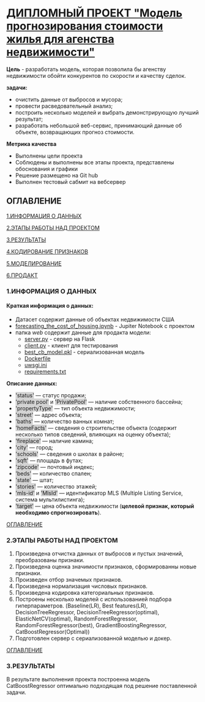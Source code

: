 # [ДИПЛОМНЫЙ ПРОЕКТ "Модель прогнозирования стоимости жилья для агенства недвижимости"](https://github.com/CheshirSml/forecasting_the_cost_of_housing/blob/main/forecasting_the_cost_of_housing.ipynb)

**Цель** - разработать модель, которая позволила бы агенству недвижимости обойти конкурентов по скорости и качеству сделок.  

**задачи:**

* очистить данные от выбросов и мусора;
* провести расведовательный анализ;
* построить несколько моделей и выбрать демонстрирующую лучший результат;
* разработать небольшой веб-сервис, принимающий данные об объекте, возвращающих прогноз стоимости.


**Метрика качества**
- Выполнены цели проекта
- Соблюдены и выполнены все этапы проекта, представлены обоснования и графики
- Решение размещено на Git hub
- Выполнен тестовый сабмит на вебсервер

<p><span id="TOC"></span></p>

## **ОГЛАВЛЕНИЕ**
<p> <a href="#1">1.ИНФОРМАЦИЯ О ДАННЫХ</a></p>
<p> <a href="#2">2.ЭТАПЫ РАБОТЫ НАД ПРОЕКТОМ</a></p>
<p> <a href="#3">3.РЕЗУЛЬТАТЫ</a></p>
<p> <a href="#4">4.КОДИРОВАНИЕ ПРИЗНАКОВ</a></p>
<p> <a href="#5">5.МОДЕЛИРОВАНИЕ</a></p>
<p> <a href="#6">6.ПРОДАКТ</a></p>



### <p><span id="#1">1.ИНФОРМАЦИЯ О ДАННЫХ</span></p>

#### Краткая информация о данных:

* Датасет содержит данные об объектах недвижимости США 
* [forecasting_the_cost_of_housing.ipynb](https://github.com/CheshirSml/forecasting_the_cost_of_housing/blob/main/forecasting_the_cost_of_housing.ipynb) - Jupiter Notebook с проектом
* папка *web* содержит данные для продакта модели:
    * [server.py](https://github.com/CheshirSml/forecasting_the_cost_of_housing/blob/main/web/app/server.py) - сервер на Flask 
    * [client.py](https://github.com/CheshirSml/forecasting_the_cost_of_housing/blob/main/web/test/client.py) - клиент для тестирования
    * [best_cb_model.pkl](https://github.com/CheshirSml/forecasting_the_cost_of_housing/blob/main/web/app/model/best_cb_model.pkl) - сериализованная модель
    * [Dockerfile](https://github.com/CheshirSml/forecasting_the_cost_of_housing/blob/main/web/test/Dockerfile)
    * [uwsgi.ini](https://github.com/CheshirSml/forecasting_the_cost_of_housing/blob/main/web/test/uwsgi.ini)
    * [requirements.txt](https://github.com/CheshirSml/forecasting_the_cost_of_housing/blob/main/web/test/requirements.txt)

**Описание данных:**  
* <span style=background-color:#D3D3D3>'status'</span> — статус продажи;  
* <span style=background-color:#D3D3D3>'private pool'</span> и <span style=background-color:#D3D3D3>'PrivatePool'</span> — наличие собственного бассейна;  
* <span style=background-color:#D3D3D3>'propertyType'</span> — тип объекта недвижимости;  
* <span style=background-color:#D3D3D3>'street'</span> — адрес объекта;  
* <span style=background-color:#D3D3D3>'baths'</span> — количество ванных комнат;  
* <span style=background-color:#D3D3D3>'homeFacts'</span> — сведения о строительстве объекта (содержит несколько типов сведений, влияющих на оценку объекта);  
* <span style=background-color:#D3D3D3>'fireplace'</span> — наличие камина;  
* <span style=background-color:#D3D3D3>'city'</span> — город;  
* <span style=background-color:#D3D3D3>'schools'</span> — сведения о школах в районе;  
* <span style=background-color:#D3D3D3>'sqft'</span> — площадь в футах;  
* <span style=background-color:#D3D3D3>'zipcode'</span> — почтовый индекс;  
* <span style=background-color:#D3D3D3>'beds'</span> — количество спален;  
* <span style=background-color:#D3D3D3>'state'</span> — штат;  
* <span style=background-color:#D3D3D3>'stories'</span> — количество этажей;  
* <span style=background-color:#D3D3D3>'mls-id'</span> и <span style=background-color:#D3D3D3>'MlsId'</span> — идентификатор MLS (Multiple Listing Service, система мультилистинга);  
* <span style=background-color:#D3D3D3>'target'</span> — цена объекта недвижимости (**целевой признак, который необходимо спрогнозировать**).

<p> <a href="#TOC">ОГЛАВЛЕНИЕ</a></p>

### <p><span id="#2">2.ЭТАПЫ РАБОТЫ НАД ПРОЕКТОМ</span></p>

1. Произведена отчистка данных от выбросов и пустых значений, преобразованы признаки.
2. Произведена оценка значимости признаков, сформированны новые признаки.
3. Произведен отбор значемых признаков.
4. Произведена нормализация числовых признаков.
5. Произведена кодировка категориальных признаков.
6. Построены несколько моделей с использованией подбора гиперпараметров. (Baseline(LR), Best features(LR), DecisionTreeRegressor, DecisionTreeRegressor(optimal), ElasticNetCV(optimal), RandomForestRegressor, RandomForestRegressor(best), GradientBoostingRegressor, CatBoostRegressor(Optimal))
7. Подготовлен сервер с сериализованной моделью и докер.

<p> <a href="#TOC">ОГЛАВЛЕНИЕ</a></p>

### <p><span id="#3">3.РЕЗУЛЬТАТЫ</span></p>

В результате выполнения проекта построенна модель CatBoostRegressor оптимально подходящая под решение поставленной задачи.


